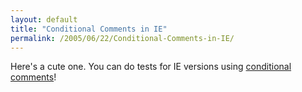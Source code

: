 ```yaml
---
layout: default
title: "Conditional Comments in IE"
permalink: /2005/06/22/Conditional-Comments-in-IE/
---
```


Here's a cute one. You can do tests for IE versions using <a href="http://msdn.microsoft.com/library/default.asp?url=/workshop/author/dhtml/overview/ccomment_ovw.asp" target="_blank">conditional comments</a>!<br/>